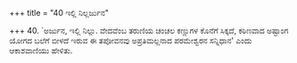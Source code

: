 +++
title = "40 ಇಲ್ಲಿ ನಿಲ್ಲರ್ಜುನ"

+++
40. `ಅರ್ಜುನ, ಇಲ್ಲಿ ನಿಲ್ಲು. ವೇದವೆಂಬ ತರುಣಿಯ ಚಂಚಲ  ಕಣ್ಣುಗಳ ಕೊನೆಗೆ ಸಿಕ್ಕದೆ, ಕಠಿಣವಾದ ಅಷ್ಟಾಂಗ ಯೋಗದ ಬಲೆಗೆ ಬೀಳದೆ ಇರುವ ಈ ತಪೋವನವು ಅಪ್ರತಿಮಲ್ಲನಾದ ಪರಮೇಶ್ವರನ ಸನ್ನಿಧಾನ' ಎಂದು ಆಕಾಶವಾಣಿಯು ಹೇಳಿತು.